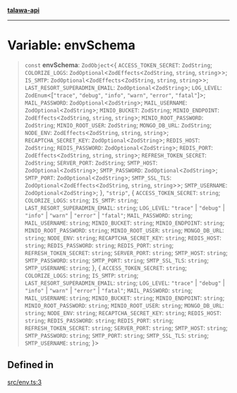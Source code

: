 [**talawa-api**](../../README.md)

***

# Variable: envSchema

> `const` **envSchema**: `ZodObject`\<\{ `ACCESS_TOKEN_SECRET`: `ZodString`; `COLORIZE_LOGS`: `ZodOptional`\<`ZodEffects`\<`ZodString`, `string`, `string`\>\>; `IS_SMTP`: `ZodOptional`\<`ZodEffects`\<`ZodString`, `string`, `string`\>\>; `LAST_RESORT_SUPERADMIN_EMAIL`: `ZodOptional`\<`ZodString`\>; `LOG_LEVEL`: `ZodEnum`\<[`"trace"`, `"debug"`, `"info"`, `"warn"`, `"error"`, `"fatal"`]\>; `MAIL_PASSWORD`: `ZodOptional`\<`ZodString`\>; `MAIL_USERNAME`: `ZodOptional`\<`ZodString`\>; `MINIO_BUCKET`: `ZodString`; `MINIO_ENDPOINT`: `ZodEffects`\<`ZodString`, `string`, `string`\>; `MINIO_ROOT_PASSWORD`: `ZodString`; `MINIO_ROOT_USER`: `ZodString`; `MONGO_DB_URL`: `ZodString`; `NODE_ENV`: `ZodEffects`\<`ZodString`, `string`, `string`\>; `RECAPTCHA_SECRET_KEY`: `ZodOptional`\<`ZodString`\>; `REDIS_HOST`: `ZodString`; `REDIS_PASSWORD`: `ZodOptional`\<`ZodString`\>; `REDIS_PORT`: `ZodEffects`\<`ZodString`, `string`, `string`\>; `REFRESH_TOKEN_SECRET`: `ZodString`; `SERVER_PORT`: `ZodString`; `SMTP_HOST`: `ZodOptional`\<`ZodString`\>; `SMTP_PASSWORD`: `ZodOptional`\<`ZodString`\>; `SMTP_PORT`: `ZodOptional`\<`ZodString`\>; `SMTP_SSL_TLS`: `ZodOptional`\<`ZodEffects`\<`ZodString`, `string`, `string`\>\>; `SMTP_USERNAME`: `ZodOptional`\<`ZodString`\>; \}, `"strip"`, \{ `ACCESS_TOKEN_SECRET`: `string`; `COLORIZE_LOGS`: `string`; `IS_SMTP`: `string`; `LAST_RESORT_SUPERADMIN_EMAIL`: `string`; `LOG_LEVEL`: `"trace"` \| `"debug"` \| `"info"` \| `"warn"` \| `"error"` \| `"fatal"`; `MAIL_PASSWORD`: `string`; `MAIL_USERNAME`: `string`; `MINIO_BUCKET`: `string`; `MINIO_ENDPOINT`: `string`; `MINIO_ROOT_PASSWORD`: `string`; `MINIO_ROOT_USER`: `string`; `MONGO_DB_URL`: `string`; `NODE_ENV`: `string`; `RECAPTCHA_SECRET_KEY`: `string`; `REDIS_HOST`: `string`; `REDIS_PASSWORD`: `string`; `REDIS_PORT`: `string`; `REFRESH_TOKEN_SECRET`: `string`; `SERVER_PORT`: `string`; `SMTP_HOST`: `string`; `SMTP_PASSWORD`: `string`; `SMTP_PORT`: `string`; `SMTP_SSL_TLS`: `string`; `SMTP_USERNAME`: `string`; \}, \{ `ACCESS_TOKEN_SECRET`: `string`; `COLORIZE_LOGS`: `string`; `IS_SMTP`: `string`; `LAST_RESORT_SUPERADMIN_EMAIL`: `string`; `LOG_LEVEL`: `"trace"` \| `"debug"` \| `"info"` \| `"warn"` \| `"error"` \| `"fatal"`; `MAIL_PASSWORD`: `string`; `MAIL_USERNAME`: `string`; `MINIO_BUCKET`: `string`; `MINIO_ENDPOINT`: `string`; `MINIO_ROOT_PASSWORD`: `string`; `MINIO_ROOT_USER`: `string`; `MONGO_DB_URL`: `string`; `NODE_ENV`: `string`; `RECAPTCHA_SECRET_KEY`: `string`; `REDIS_HOST`: `string`; `REDIS_PASSWORD`: `string`; `REDIS_PORT`: `string`; `REFRESH_TOKEN_SECRET`: `string`; `SERVER_PORT`: `string`; `SMTP_HOST`: `string`; `SMTP_PASSWORD`: `string`; `SMTP_PORT`: `string`; `SMTP_SSL_TLS`: `string`; `SMTP_USERNAME`: `string`; \}\>

## Defined in

[src/env.ts:3](https://github.com/Suyash878/talawa-api/blob/f376d03c37e9acd046e7cc983947432c95f74442/src/env.ts#L3)
